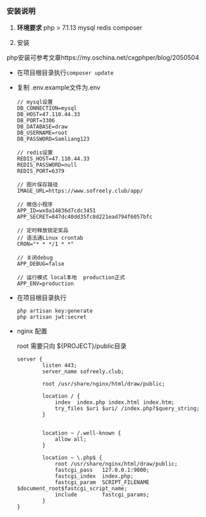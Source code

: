 ### 安装说明

1. **环境要求**
    php > 7.1.13
    mysql
    redis
    composer

2. 安装

  php安装可参考文章https://my.oschina.net/cxgphper/blog/2050504

+ 在项目根目录执行```composer update```

+ 复制 .env.example文件为.env

  ```
  // mysql设置
  DB_CONNECTION=mysql
  DB_HOST=47.110.44.33
  DB_PORT=3306
  DB_DATABASE=draw
  DB_USERNAME=root
  DB_PASSWORD=Samliang123
  
  // redis设置
  REDIS_HOST=47.110.44.33
  REDIS_PASSWORD=null
  REDIS_PORT=6379
  
  // 图片保存路径
  IMAGE_URL=https://www.sofreely.club/app/
  
  // 微信小程序
  APP_ID=wx0a14836d7cdc3451
  APP_SECRET=847dc40dd35fc8d221ead794f6057bfc
  
  // 定时释放锁定奖品
  // 语法通Linux crontab
  CRON="* * */1 * *"
  
  // 关闭debug
  APP_DEBUG=false
  
  // 运行模式 local本地  production正式
  APP_ENV=production
  
  ```

+ 在项目根目录执行

  ```
  php artisan key:generate
  php artisan jwt:secret
  ```

+ nginx 配置

  root 需要只向 ${PROJECT}/public目录

  ```
  server {
          listen 443;
          server_name sofreely.club;
  
          root /usr/share/nginx/html/draw/public;
  
          location / {
              index  index.php index.html index.htm;
              try_files $uri $uri/ /index.php?$query_string;
          }
  
  
          location ~ /.well-known {
              allow all;
          }
  
          location ~ \.php$ {
              root /usr/share/nginx/html/draw/public;
              fastcgi_pass   127.0.0.1:9000;
              fastcgi_index  index.php;
              fastcgi_param  SCRIPT_FILENAME  										        $document_root$fastcgi_script_name;
              include        fastcgi_params;
          }
  }
  
  ```
